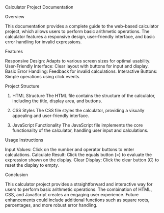 Calculator Project Documentation

Overview

This documentation provides a complete guide to the web-based calculator project, which allows users to perform basic arithmetic operations. The calculator features a responsive design, user-friendly interface, and basic error handling for invalid expressions.

Features

Responsive Design: Adapts to various screen sizes for optimal usability.
User-Friendly Interface: Clear layout with buttons for input and display.
Basic Error Handling: Feedback for invalid calculations.
Interactive Buttons: Simple operations using click events.

Project Structure

1. HTML Structure
The HTML file contains the structure of the calculator, including the title, display area, and buttons.

2. CSS Styles
The CSS file styles the calculator, providing a visually appealing and user-friendly interface.

3. JavaScript Functionality
The JavaScript file implements the core functionality of the calculator, handling user input and calculations.

Usage Instructions

Input Values: Click on the number and operator buttons to enter calculations.
Calculate Result: Click the equals button (=) to evaluate the expression shown on the display.
Clear Display: Click the clear button (C) to reset the display to empty.

Conclusion

This calculator project provides a straightforward and interactive way for users to perform basic arithmetic operations. The combination of HTML, CSS, and JavaScript creates an engaging user experience. Future enhancements could include additional functions such as square roots, percentages, and more robust error handling.

